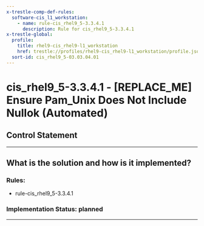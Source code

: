 ```yaml
---
x-trestle-comp-def-rules:
  software-cis_l1_workstation:
    - name: rule-cis_rhel9_5-3.3.4.1
      description: Rule for cis_rhel9_5-3.3.4.1
x-trestle-global:
  profile:
    title: rhel9-cis_rhel9-l1_workstation
    href: trestle://profiles/rhel9-cis_rhel9-l1_workstation/profile.json
  sort-id: cis_rhel9_5-03.03.04.01
---
```


# cis_rhel9_5-3.3.4.1 - \[REPLACE_ME\] Ensure Pam_Unix Does Not Include Nullok (Automated)

## Control Statement

______________________________________________________________________

## What is the solution and how is it implemented?

<!-- For implementation status enter one of: implemented, partial, planned, alternative, not-applicable -->

<!-- Note that the list of rules under ### Rules: is read-only and changes will not be captured after assembly to JSON -->

<!-- Add control implementation description here for control: cis_rhel9_5-3.3.4.1 -->

### Rules:

  - rule-cis_rhel9_5-3.3.4.1

### Implementation Status: planned

______________________________________________________________________
